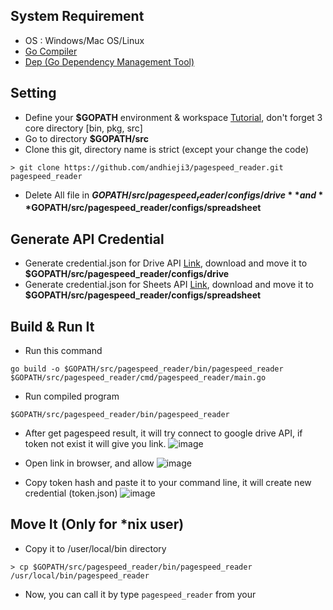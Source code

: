## System Requirement
* OS : Windows/Mac OS/Linux
* [Go Compiler](https://golang.org/doc/install)
* [Dep (Go Dependency Management Tool)](https://github.com/golang/dep)

## Setting
* Define your **$GOPATH** environment & workspace [Tutorial](https://dasarpemrogramangolang.novalagung.com/3-gopath-dan-workspace.html), don't forget 3 core directory [bin, pkg, src]
* Go to directory **$GOPATH/src**
* Clone this git, directory name is strict (except your change the code)
```
> git clone https://github.com/andhieji3/pagespeed_reader.git pagespeed_reader
```
* Delete All file in **$GOPATH/src/pagespeed_reader/configs/drive** and **$GOPATH/src/pagespeed_reader/configs/spreadsheet**

## Generate API Credential
* Generate credential.json for Drive API [Link](https://developers.google.com/drive/api/v3/quickstart/go), download and move it to **$GOPATH/src/pagespeed_reader/configs/drive**
* Generate credential.json for Sheets API [Link](https://developers.google.com/sheets/api/quickstart/go), download and move it to **$GOPATH/src/pagespeed_reader/configs/spreadsheet**

## Build & Run It
* Run this command
```
go build -o $GOPATH/src/pagespeed_reader/bin/pagespeed_reader $GOPATH/src/pagespeed_reader/cmd/pagespeed_reader/main.go
```
* Run compiled program
```
$GOPATH/src/pagespeed_reader/bin/pagespeed_reader 
```
* After get pagespeed result, it will try connect to google drive API, if token not exist it will give you link.
![image](https://user-images.githubusercontent.com/31300105/52934192-48b68200-3388-11e9-8481-bba3c4f267dd.png)

* Open link in browser, and allow
![image](https://user-images.githubusercontent.com/31300105/52934245-67b51400-3388-11e9-9954-a37d4df93aad.png)

* Copy token hash and paste it to your command line, it will create new credential (token.json)
![image](https://user-images.githubusercontent.com/31300105/52934287-8f0be100-3388-11e9-9fa6-2a331769f260.png)

## Move It (Only for \*nix user)
* Copy it to /user/local/bin directory
```
> cp $GOPATH/src/pagespeed_reader/bin/pagespeed_reader /usr/local/bin/pagespeed_reader
```
* Now, you can call it by type ```pagespeed_reader``` from your
